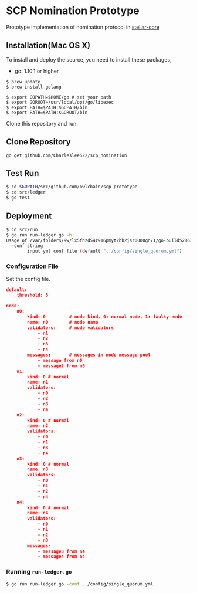 # SCP Nomination Prototype

Prototype implementation of nomination protocol in [stellar-core](https://github.com/stellar/stellar-core)

## Installation(Mac OS X)

To install and deploy the source, you need to install these packages,

 - go: 1.10.1 or higher

 ```
 $ brew update
 $ brew install golang

 $ export GOPATH=$HOME/go # set your path
 $ export GOROOT=/usr/local/opt/go/libexec
 $ export PATH=$PATH:$GOPATH/bin
 $ export PATH=$PATH:$GOROOT/bin
 ```

Clone this repository and run.

## Clone Repository

```
go get github.com/Charleslee522/scp_nomination
```

## Test Run

```sh
$ cd $GOPATH/src/github.com/owlchain/scp-prototype
$ cd src/ledger
$ go test
```

## Deployment

```sh
$ cd src/run
$ go run run-ledger.go -h
Usage of /var/folders/9w/lx5fhzd54z916pmyt2hh2jsr0000gn/T/go-build528634220/b001/exe/run-ledger:
  -conf string
    	input yml conf file (default "../config/single_quorum.yml")
```

### Configuration File

Set the config file.
```json
default:
    threshold: 5

node:
    n0:
        kind: 0         # node kind. 0: normal node, 1: faulty node
        name: n0        # node name
        validators:     # node validators
            - n1
            - n2
            - n3
            - n4
        messages:       # messages in node message pool
            - message from n0
            - message2 from n0
    n1:
        kind: 0 # normal
        name: n1
        validators:
            - n0
            - n2
            - n3
            - n4
    n2:
        kind: 0 # normal
        name: n2
        validators:
            - n0
            - n1
            - n3
            - n4
    n3:
        kind: 0 # normal
        name: n3
        validators:
            - n0
            - n1
            - n2
            - n4
    n4:
        kind: 0 # normal
        name: n4
        validators:
            - n0
            - n1
            - n2
            - n3
        messages:
            - message3 from n4
            - message4 from n4
```

### Running `run-ledger.go`

```sh
$ go run run-ledger.go -conf ../config/single_quorum.yml
```
